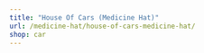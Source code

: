 ```yaml
---
title: "House Of Cars (Medicine Hat)"
url: /medicine-hat/house-of-cars-medicine-hat/
shop: car
---
```

